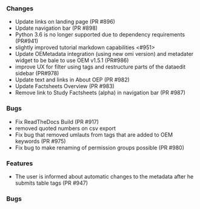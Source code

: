### Changes

- Update links on landing page (PR #896)
- Update navigation bar (PR #898)
- Python 3.6 is no longer supported due to dependency requirements (PR#941)
- slightly improved tutorial markdown capabilities <#951>
- Update OEMetadata integration (using new omi version) and metadater widget to be bale to use OEM v1.5.1 (PR#986)
- improve UX for filter using tags and restructure parts of the dataedit sidebar (PR#978)
- Update text and links in About OEP (PR #982) 
- Update Factsheets Overview (PR #983)
- Remove link to Study Factsheets (alpha) in navigation bar (PR #987)

### Bugs

- Fix ReadTheDocs Build (PR #917)
- removed quoted numbers on csv export
- Fix bug that removed umlauts from tags that are added to OEM keywords (PR #975)
- Fix bug to make renaming of permission groups possible (PR #980)

### Features

- The user is informed about automatic changes to the metadata after he submits table tags (PR #947)

### Bugs

